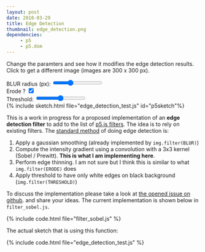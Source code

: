 ```yaml
---
layout: post
date: 2018-03-29
title: Edge Detection
thumbnail: edge_detection.png
dependencies:
     - p5
     - p5.dom
---
```


Change the paramters and see how it modifies the edge detection results. Click
to get a different image (images are 300 x 300 px).

<div id="controls" class="row">
  <div class="col-sm-4">
    <label>BLUR radius (px):</label>
    <input id="blur"
      type="range" min="0" max="3" step="1" value="1"/>
  </div>
  <div class="col-sm-4">
    <label>Erode ?</label>
    <input  id="erode"
      type="checkbox" checked="true"/>
  </div>
  <div class="col-sm-4">
    <label>Threshold:</label>
    <input  id="threshold"
      type="range" min="0" max="1" step="0.01" value="0.5"/>
  </div>
</div>
<script type="text/javascript" src="filter_sobel.js"></script>
{% include sketch.html file="edge_detection_test.js" id="p5sketch"%}

This is a work in progress for a proposed implementation of an
**edge detection filter** to add to the list of
[p5.js filters](https://p5js.org/reference/#/p5/filter). The idea is to rely
on existing filters. The
[standard method](https://en.wikipedia.org/wiki/Canny_edge_detector)
of doing edge detection is:

1. Apply a gaussian smoothing (already implemented by `img.filter(BLUR)`)
2. Compute the intensity gradient using a convolution with a 3x3 kernel (Sobel / Prewitt).
**This is what I am implementing here**.
3. Perform edge thinning. I am not sure but I think this is similar to what `img.filter(ERODE)` does
4. Apply threshold to have only white edges on black background (`img.filter(THRESHOLD)`)

To discuss the implementation please take a look at
[the opened issue on github](https://github.com/processing/p5.js/issues/2747).
and share your ideas.
The current implementation is shown below in `filter_sobel.js`.

{% include code.html file="filter_sobel.js" %}

The actual sketch that is using this function:

{% include code.html file="edge_detection_test.js" %}
